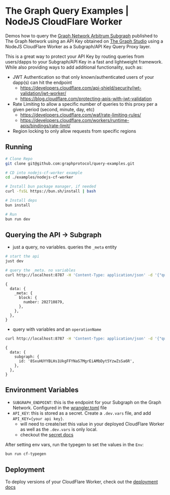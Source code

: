 # The Graph Query Examples | NodeJS CloudFlare Worker

Demos how to query the [Graph Network Arbitrum Subgraph](https://thegraph.com/explorer/subgraphs/DZz4kDTdmzWLWsV373w2bSmoar3umKKH9y82SUKr5qmp?view=Playground&chain=arbitrum-one) published to The Graph Network using an API Key obtained on [The Graph Studio](https://thegraph.com/studio) using a NodeJS CloudFlare Worker as a Subgraph/API Key Query Proxy layer.

This is a great way to protect your API Key by routing queries from users/dapps to your Subgraph/API Key in a fast and lightweight framework. While also providing ways to add additional functionality, such as:

- JWT Authentication so that only known/authenticated users of your dapp(s) can hit the endpoint
  - https://developers.cloudflare.com/api-shield/security/jwt-validation/jwt-worker/
  - https://blog.cloudflare.com/protecting-apis-with-jwt-validation
- Rate Limiting to allow a specific number of queries to this proxy per a given period (second, minute, day, etc)
  - https://developers.cloudflare.com/waf/rate-limiting-rules/
  - https://developers.cloudflare.com/workers/runtime-apis/bindings/rate-limit/
- Region locking to only allow requests from specific regions

## Running

```bash
# Clone Repo
git clone git@github.com:graphprotocol/query-examples.git

# CD into nodejs-cf-worker example
cd ./examples/nodejs-cf-worker

# Install bun package manager, if needed
curl -fsSL https://bun.sh/install | bash

# Install deps
bun install

# Run
bun run dev
```

## Querying the API -> Subgraph

- just a query, no variables. queries the `_meta` entity

```bash
# start the api
just dev

# query the _meta. no variables
curl http://localhost:8787 -H 'Content-Type: application/json' -d '{"query": "{_meta { block { number }}}"}' -X POST
```

```json5
{
  data: {
    _meta: {
      block: {
        number: 202710879,
      },
    },
  },
}
```

- query with variables and an `operationName`

```bash
curl http://localhost:8787 -H 'Content-Type: application/json' -d '{"query": "query Subgraph($id: ID!) { subgraph(id: $id) { id } }", "variables": {"id": "8SxuHUYYBLHs1UkgFFYNaS7MgrEiAMbDyt5YzwZsSa6R"}, "operationName": "Subgraph"}' -X POST
```

```json5
{
  data: {
    subgraph: {
      id: '8SxuHUYYBLHs1UkgFFYNaS7MgrEiAMbDyt5YzwZsSa6R',
    },
  },
}
```

## Environment Variables

- `SUBGRAPH_ENDPOINT`: this is the endpoint for your Subgraph on the Graph Network. Configured in the [wrangler.toml](./wrangler.toml) file
- `API_KEY`: this is stored as a secret. Create a `.dev.vars` file, and add `API_KEY={your api key}`.
  - will need to create/set this value in your deployed CloudFlare Worker as well as the `.dev.vars` is only local.
  - checkout the [secret docs](https://developers.cloudflare.com/workers/configuration/secrets/)

After setting env vars, run the typegen to set the values in the `Env`:

```bash
bun run cf-typegen
```

## Deployment

To deploy versions of your CloudFlare Worker, check out the [deployment docs](https://developers.cloudflare.com/workers/configuration/versions-and-deployments/)
